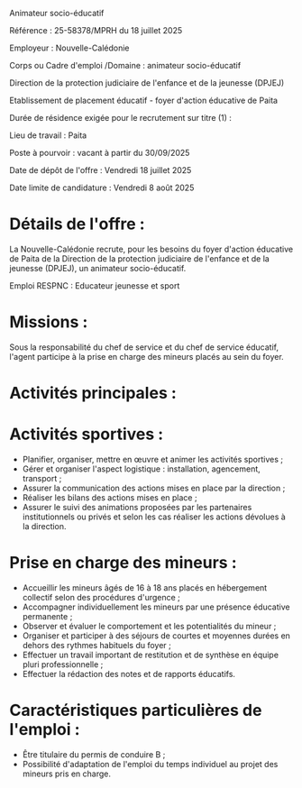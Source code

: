 
Animateur socio-éducatif

Référence : 25-58378/MPRH du 18 juillet 2025

Employeur : Nouvelle-Calédonie

Corps ou Cadre d'emploi /Domaine : animateur socio-éducatif

Direction de la protection judiciaire de l'enfance et de la jeunesse (DPJEJ)

Etablissement de placement éducatif - foyer d'action éducative de Paita

Durée de résidence exigée pour le recrutement sur titre (1) :

Lieu de travail : Paita

Poste à pourvoir : vacant à partir du 30/09/2025

Date de dépôt de l'offre : Vendredi 18 juillet 2025

Date limite de candidature : Vendredi 8 août 2025

# Détails de l'offre :

La Nouvelle-Calédonie recrute, pour les besoins du foyer d'action éducative de Paita de la Direction de la protection judiciaire de l'enfance et de la jeunesse (DPJEJ), un animateur socio-éducatif.

Emploi RESPNC : Educateur jeunesse et sport

# Missions :

Sous la responsabilité du chef de service et du chef de service éducatif, l'agent participe à la prise en charge des mineurs placés au sein du foyer.

# Activités principales :

# Activités sportives :

- Planifier, organiser, mettre en œuvre et animer les activités sportives ;
- Gérer et organiser l'aspect logistique : installation, agencement, transport ;
- Assurer la communication des actions mises en place par la direction ;
- Réaliser les bilans des actions mises en place ;
- Assurer le suivi des animations proposées par les partenaires institutionnels ou privés et selon les cas réaliser les actions dévolues à la direction.

# Prise en charge des mineurs :

- Accueillir les mineurs âgés de 16 à 18 ans placés en hébergement collectif selon des procédures d'urgence ;
- Accompagner individuellement les mineurs par une présence éducative permanente ;
- Observer et évaluer le comportement et les potentialités du mineur ;
- Organiser et participer à des séjours de courtes et moyennes durées en dehors des rythmes habituels du foyer ;
- Effectuer un travail important de restitution et de synthèse en équipe pluri professionnelle ;
- Effectuer la rédaction des notes et de rapports éducatifs.

# Caractéristiques particulières de l'emploi :

- Être titulaire du permis de conduire B ;
- Possibilité d'adaptation de l'emploi du temps individuel au projet des mineurs pris en charge.

